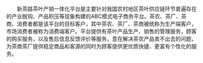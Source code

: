 &emsp;&emsp;新茶路茶叶产销一体化平台是主要针对我国农村地区茶叶供应链环节普遍存在的产业脱钩、产品积压等现象构建的ABC模式电子商务平台。茶农、茶厂、茶商、消费者都是该平台的目标客户，其中茶农、茶厂、茶商被统称为生产端客户，市场消费者被称为消费端客户。平台提供有茶叶产品生产、销售的管理服务，顾客的购买服务，以及售后信息反馈评价等服务，意在解决茶农产品卖不出去的问题，为茶商茶厂提供稳定商品和客源的同时为顾客提供更优质快捷、更富有个性化的服务。